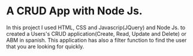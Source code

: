 # A CRUD App with Node Js.

In this project I used HTML, CSS and Javascrip(JQuery) and Node Js. to created a Users's CRUD application(Create, Read, Update and Delete) or ABM in spanish.
This application has also a filter function to find the user that you are looking for quickly. 
